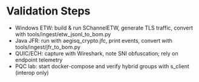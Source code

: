 # Validation Steps
- Windows ETW: build & run SChannelETW, generate TLS traffic, convert with tools/ingest/etw_jsonl_to_bom.py
- Java JFR: run with aegisq_crypto.jfc, print events, convert with tools/ingest/jfr_to_bom.py
- QUIC/ECH: capture with Wireshark, note SNI obfuscation; rely on endpoint telemetry
- PQC lab: start docker-compose and verify hybrid groups with s_client (interop only)
